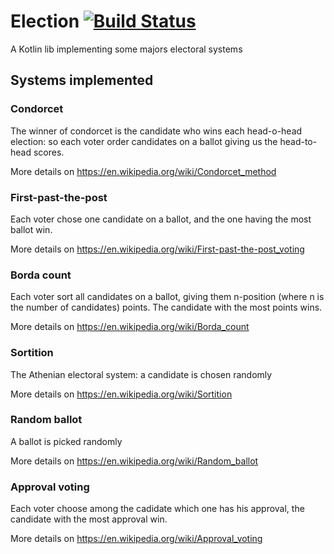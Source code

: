 # Election [![Build Status](https://travis-ci.org/ngirot/Election.svg?branch=master)](https://travis-ci.org/ngirot/Election)
A Kotlin lib implementing some majors electoral systems

## Systems implemented

### Condorcet
The winner of condorcet is the candidate who wins each head-o-head election: so each voter order candidates on a ballot giving us the head-to-head scores.

More details on https://en.wikipedia.org/wiki/Condorcet_method

### First-past-the-post
Each voter chose one candidate on a ballot, and the one having the most ballot win.

More details on https://en.wikipedia.org/wiki/First-past-the-post_voting

### Borda count
Each voter sort all candidates on a ballot, giving them n-position (where n is the number of candidates) points.
The candidate with the most points wins.

More details on https://en.wikipedia.org/wiki/Borda_count

### Sortition
The Athenian electoral system: a candidate is chosen randomly 

More details on https://en.wikipedia.org/wiki/Sortition

### Random ballot
A ballot is picked randomly

More details on https://en.wikipedia.org/wiki/Random_ballot

### Approval voting
Each voter choose among the cadidate which one has his approval, the candidate with the most approval win.

More details on https://en.wikipedia.org/wiki/Approval_voting
